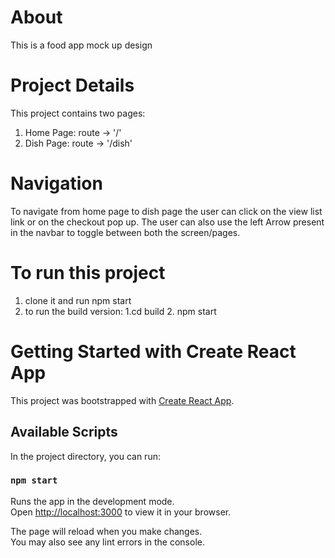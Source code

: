 # About
This is a food app mock up design

# Project Details
This project contains two pages:
1. Home Page: route -> '/'
2. Dish Page: route -> '/dish'

# Navigation
To navigate from home page to dish page the user can click on the view list link or on the checkout pop up.
The user can also use the left Arrow present in the navbar to toggle between both the screen/pages.

# To run this project
1. clone it and run npm start
2. to run the build version: 1.cd build 2. npm start

# Getting Started with Create React App

This project was bootstrapped with [Create React App](https://github.com/facebook/create-react-app).

## Available Scripts

In the project directory, you can run:

### `npm start`

Runs the app in the development mode.\
Open [http://localhost:3000](http://localhost:3000) to view it in your browser.

The page will reload when you make changes.\
You may also see any lint errors in the console.
